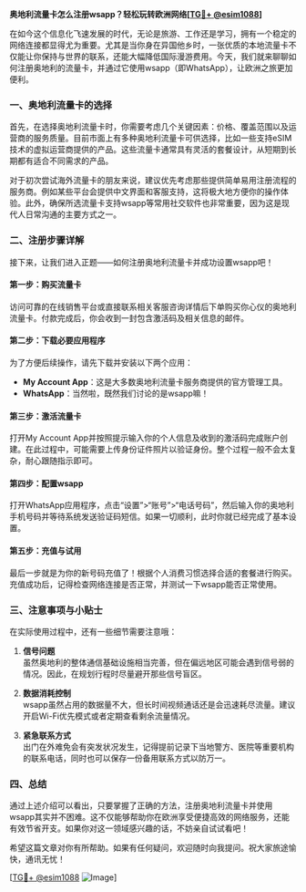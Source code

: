 **奥地利流量卡怎么注册wsapp？轻松玩转欧洲网络[[TG💪+ @esim1088](https://t.me/s/esim1088)]**

在如今这个信息化飞速发展的时代，无论是旅游、工作还是学习，拥有一个稳定的网络连接都显得尤为重要。尤其是当你身在异国他乡时，一张优质的本地流量卡不仅能让你保持与世界的联系，还能大幅降低国际漫游费用。今天，我们就来聊聊如何注册奥地利的流量卡，并通过它使用wsapp（即WhatsApp），让欧洲之旅更加便利。

### 一、奥地利流量卡的选择

首先，在选择奥地利流量卡时，你需要考虑几个关键因素：价格、覆盖范围以及运营商的服务质量。目前市面上有多种奥地利流量卡可供选择，比如一些支持eSIM技术的虚拟运营商提供的产品。这些流量卡通常具有灵活的套餐设计，从短期到长期都有适合不同需求的产品。

对于初次尝试海外流量卡的朋友来说，建议优先考虑那些提供简单易用注册流程的服务商。例如某些平台会提供中文界面和客服支持，这将极大地方便你的操作体验。此外，确保所选流量卡支持wsapp等常用社交软件也非常重要，因为这是现代人日常沟通的主要方式之一。

### 二、注册步骤详解

接下来，让我们进入正题——如何注册奥地利流量卡并成功设置wsapp吧！

#### 第一步：购买流量卡
访问可靠的在线销售平台或直接联系相关客服咨询详情后下单购买你心仪的奥地利流量卡。付款完成后，你会收到一封包含激活码及相关信息的邮件。

#### 第二步：下载必要应用程序
为了方便后续操作，请先下载并安装以下两个应用：
- **My Account App**：这是大多数奥地利流量卡服务商提供的官方管理工具。
- **WhatsApp**：当然啦，既然我们讨论的是wsapp嘛！

#### 第三步：激活流量卡
打开My Account App并按照提示输入你的个人信息及收到的激活码完成账户创建。在此过程中，可能需要上传身份证件照片以验证身份。整个过程一般不会太复杂，耐心跟随指示即可。

#### 第四步：配置wsapp
打开WhatsApp应用程序，点击“设置”>“账号”>“电话号码”，然后输入你的奥地利手机号码并等待系统发送验证码短信。如果一切顺利，此时你就已经完成了基本设置。

#### 第五步：充值与试用
最后一步就是为你的新号码充值了！根据个人消费习惯选择合适的套餐进行购买。充值成功后，记得检查网络连接是否正常，并测试一下wsapp能否正常使用。

### 三、注意事项与小贴士

在实际使用过程中，还有一些细节需要注意哦：

1. **信号问题**  
   虽然奥地利的整体通信基础设施相当完善，但在偏远地区可能会遇到信号弱的情况。因此，在规划行程时尽量避开那些信号盲区。

2. **数据消耗控制**  
   wsapp虽然占用的数据量不大，但长时间视频通话还是会迅速耗尽流量。建议开启Wi-Fi优先模式或者定期查看剩余流量情况。

3. **紧急联系方式**  
   出门在外难免会有突发状况发生，记得提前记录下当地警方、医院等重要机构的联系电话，同时也可以保存一份备用联系方式以防万一。

### 四、总结

通过上述介绍可以看出，只要掌握了正确的方法，注册奥地利流量卡并使用wsapp其实并不困难。这不仅能够帮助你在欧洲享受便捷高效的网络服务，还能有效节省开支。如果你对这一领域感兴趣的话，不妨亲自试试看吧！

希望这篇文章对你有所帮助。如果有任何疑问，欢迎随时向我提问。祝大家旅途愉快，通讯无忧！

[[TG💪+ @esim1088](https://t.me/s/esim1088) ![Image](https://i.postimg.cc/4NQfJmqS/Snipaste-2025-05-13-00-14-12.png)]